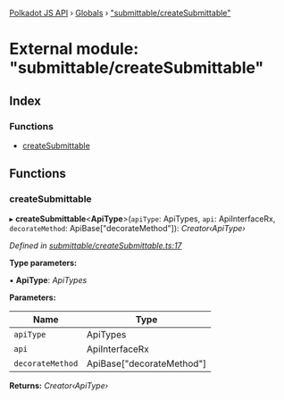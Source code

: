 [Polkadot JS API](../README.md) › [Globals](../globals.md) › ["submittable/createSubmittable"](_submittable_createsubmittable_.md)

# External module: "submittable/createSubmittable"

## Index

### Functions

* [createSubmittable](_submittable_createsubmittable_.md#createsubmittable)

## Functions

###  createSubmittable

▸ **createSubmittable**<**ApiType**>(`apiType`: ApiTypes, `api`: ApiInterfaceRx, `decorateMethod`: ApiBase<ApiType>["decorateMethod"]): *Creator‹ApiType›*

*Defined in [submittable/createSubmittable.ts:17](https://github.com/polkadot-js/api/blob/4329c0a411/packages/api/src/submittable/createSubmittable.ts#L17)*

**Type parameters:**

▪ **ApiType**: *ApiTypes*

**Parameters:**

Name | Type |
------ | ------ |
`apiType` | ApiTypes |
`api` | ApiInterfaceRx |
`decorateMethod` | ApiBase<ApiType>["decorateMethod"] |

**Returns:** *Creator‹ApiType›*
